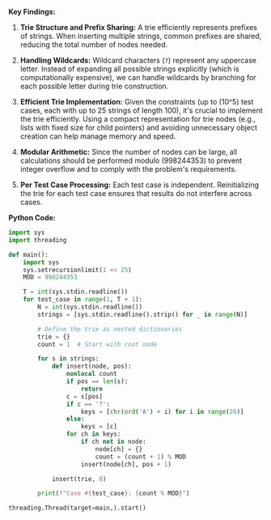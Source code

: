 **Key Findings:**

1. **Trie Structure and Prefix Sharing:** A trie efficiently represents prefixes of strings. When inserting multiple strings, common prefixes are shared, reducing the total number of nodes needed. 

2. **Handling Wildcards:** Wildcard characters (`?`) represent any uppercase letter. Instead of expanding all possible strings explicitly (which is computationally expensive), we can handle wildcards by branching for each possible letter during trie construction.

3. **Efficient Trie Implementation:** Given the constraints (up to \(10^5\) test cases, each with up to 25 strings of length 100), it's crucial to implement the trie efficiently. Using a compact representation for trie nodes (e.g., lists with fixed size for child pointers) and avoiding unnecessary object creation can help manage memory and speed.

4. **Modular Arithmetic:** Since the number of nodes can be large, all calculations should be performed modulo \(998244353\) to prevent integer overflow and to comply with the problem's requirements.

5. **Per Test Case Processing:** Each test case is independent. Reinitializing the trie for each test case ensures that results do not interfere across cases.

**Python Code:**

```python
import sys
import threading

def main():
    import sys
    sys.setrecursionlimit(1 << 25)
    MOD = 998244353

    T = int(sys.stdin.readline())
    for test_case in range(1, T + 1):
        N = int(sys.stdin.readline())
        strings = [sys.stdin.readline().strip() for _ in range(N)]

        # Define the trie as nested dictionaries
        trie = {}
        count = 1  # Start with root node

        for s in strings:
            def insert(node, pos):
                nonlocal count
                if pos == len(s):
                    return
                c = s[pos]
                if c == '?':
                    keys = [chr(ord('A') + i) for i in range(26)]
                else:
                    keys = [c]
                for ch in keys:
                    if ch not in node:
                        node[ch] = {}
                        count = (count + 1) % MOD
                    insert(node[ch], pos + 1)

            insert(trie, 0)

        print(f"Case #{test_case}: {count % MOD}")

threading.Thread(target=main,).start()
```